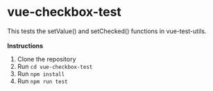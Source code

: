 # vue-checkbox-test
This tests the setValue() and setChecked() functions in vue-test-utils.<br><br>
<strong>Instructions</strong>
1. Clone the repository
2. Run <code>cd vue-checkbox-test</code>
3. Run <code>npm install</code>
4. Run <code>npm run test</code>
